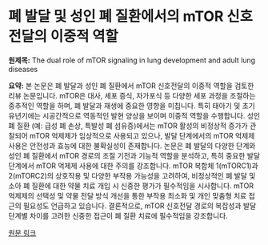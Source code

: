 # 폐 발달 및 성인 폐 질환에서의 mTOR 신호전달의 이중적 역할

**원제목:** The dual role of mTOR signaling in lung development and adult lung diseases

**요약:** 본 논문은 폐 발달과 성인 폐 질환에서 mTOR 신호전달의 이중적 역할을 검토한 리뷰 논문입니다.  mTOR은 대사, 세포 증식, 자가포식 등 다양한 세포 과정을 조절하는 중추적인 역할을 하며, 폐 발달과 재생에 중요한 영향을 미칩니다.  특히 태아기 및 초기 유년기에는 시공간적으로 역동적인 발현 양상을 보이며 이중적 역할을 수행합니다.  성인 폐 질환 (예: 급성 폐 손상, 특발성 폐 섬유증)에서는 mTOR 활성의 비정상적 증가가 관찰되어 mTOR 억제제가 임상적으로 사용되고 있으나,  발달 단계에서의 mTOR 억제제 사용은 안전성과 효능에 대한 불확실성이 존재합니다.  논문은 폐 발달의 다양한 단계와 성인 폐 질환에서 mTOR 경로의 조절 기전과 기능적 역할을 분석하고,  특히 중요한 발달 단계에서 mTOR 억제제 사용에 대한 주의를 강조합니다.  mTOR 복합체 1(mTORC1)과 2(mTORC2)의 상호작용 및 다양한 부작용 가능성을 고려하여, 비정상적인 폐 발달 및 소아 폐 질환에 대한 약물 치료 개입 시 신중한 평가가 필수적임을 시사합니다.  mTOR 억제제의 선택성 및 약물 전달 방식 개선을 통한 부작용 최소화 및 개인 맞춤형 치료 접근의 필요성도 언급하고 있습니다.  결론적으로, mTOR 신호전달 경로의 복잡성과 발달 단계별 차이를 고려한  신중한 접근이  폐 질환 치료에 필수적임을 강조합니다.

[원문 링크](https://cellandbioscience.biomedcentral.com/articles/10.1186/s13578-025-01428-4)
